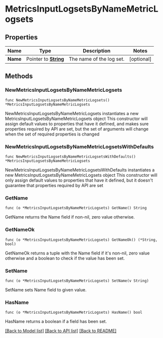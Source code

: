 # MetricsInputLogsetsByNameMetricLogsets

## Properties

Name | Type | Description | Notes
------------ | ------------- | ------------- | -------------
**Name** | Pointer to [**String**](String.md) | The name of the log set. | [optional] 

## Methods

### NewMetricsInputLogsetsByNameMetricLogsets

`func NewMetricsInputLogsetsByNameMetricLogsets() *MetricsInputLogsetsByNameMetricLogsets`

NewMetricsInputLogsetsByNameMetricLogsets instantiates a new MetricsInputLogsetsByNameMetricLogsets object
This constructor will assign default values to properties that have it defined,
and makes sure properties required by API are set, but the set of arguments
will change when the set of required properties is changed

### NewMetricsInputLogsetsByNameMetricLogsetsWithDefaults

`func NewMetricsInputLogsetsByNameMetricLogsetsWithDefaults() *MetricsInputLogsetsByNameMetricLogsets`

NewMetricsInputLogsetsByNameMetricLogsetsWithDefaults instantiates a new MetricsInputLogsetsByNameMetricLogsets object
This constructor will only assign default values to properties that have it defined,
but it doesn't guarantee that properties required by API are set

### GetName

`func (o *MetricsInputLogsetsByNameMetricLogsets) GetName() String`

GetName returns the Name field if non-nil, zero value otherwise.

### GetNameOk

`func (o *MetricsInputLogsetsByNameMetricLogsets) GetNameOk() (*String, bool)`

GetNameOk returns a tuple with the Name field if it's non-nil, zero value otherwise
and a boolean to check if the value has been set.

### SetName

`func (o *MetricsInputLogsetsByNameMetricLogsets) SetName(v String)`

SetName sets Name field to given value.

### HasName

`func (o *MetricsInputLogsetsByNameMetricLogsets) HasName() bool`

HasName returns a boolean if a field has been set.


[[Back to Model list]](../README.md#documentation-for-models) [[Back to API list]](../README.md#documentation-for-api-endpoints) [[Back to README]](../README.md)


